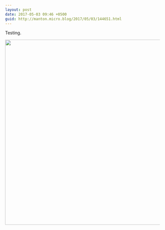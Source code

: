 ```yaml
---
layout: post
date: 2017-05-03 09:46 +0500
guid: http://manton.micro.blog/2017/05/03/144651.html
---
```

Testing.

<img src="http://manton.micro.blog/uploads/2017/2b866cc8b4.jpg" width="600" height="600" style="height: auto" />
